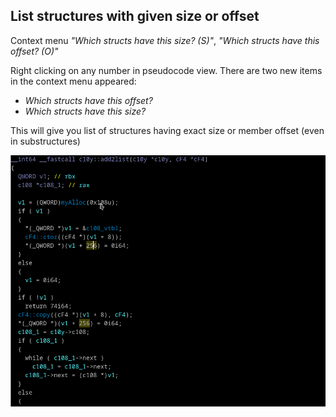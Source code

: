 ## List structures with given size or offset
Context menu *"Which structs have this size? (S)"*, *"Which structs have this offset? (O)"*

Right clicking on any number in pseudocode view. There are two new items in the context menu appeared:
 - *Which structs have this offset?*
 - *Which structs have this size?*

This will give you list of structures having exact size or member offset (even in substructures)

![Structs with size or offset](struct-sz-off.gif)
